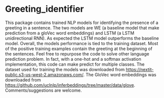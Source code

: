 # Greeting_identifier
This package contains trained NLP models for identifying the presence of a greeting in a sentence. The two models are WE (a baseline model that make prediction from a gloVec word embeddings) and LSTM (a LSTM unidirectional RNN). As expected the LSTM model outperforms the baseline model. Overall, the models performance is tied to the training dataset. Most of the positive training examples contain the greeting at the beginning of the sentences. Feel free to repurpose the code to solve other language prediction problem. In fact, with a one-hot and a softmax activation implementation, this code can make predict for multiple classes. The dataset used for training the models was downloaded from https://nextit-public.s3-us-west-2.amazonaws.com/. The GloVec word embeddings was downloaded from https://github.com/uclnlp/inferbeddings/tree/master/data/glove. Comments/suggestions are welcome.

